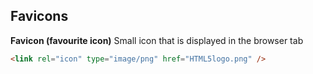 ## Favicons
**Favicon (favourite icon)**
Small icon that is displayed in the browser tab
```html
<link rel="icon" type="image/png" href="HTML5logo.png" />
```
